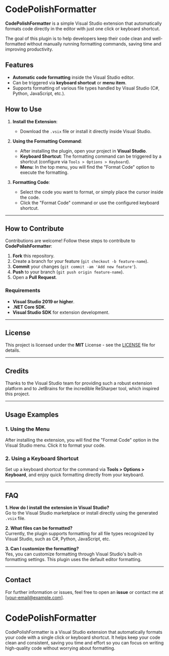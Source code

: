 # CodePolishFormatter

**CodePolishFormatter** is a simple Visual Studio extension that automatically formats code directly in the editor with just one click or keyboard shortcut.

The goal of this plugin is to help developers keep their code clean and well-formatted without manually running formatting commands, saving time and improving productivity.

## Features

- **Automatic code formatting** inside the Visual Studio editor.
- Can be triggered via **keyboard shortcut** or **menu item**.
- Supports formatting of various file types handled by Visual Studio (C#, Python, JavaScript, etc.).

## How to Use

1. **Install the Extension**:
   - Download the `.vsix` file or install it directly inside Visual Studio.

2. **Using the Formatting Command**:
   - After installing the plugin, open your project in **Visual Studio**.
   - **Keyboard Shortcut**: The formatting command can be triggered by a shortcut (configure via `Tools > Options > Keyboard`).
   - **Menu**: In the top menu, you will find the "Format Code" option to execute the formatting.

3. **Formatting Code**:
   - Select the code you want to format, or simply place the cursor inside the code.
   - Click the "Format Code" command or use the configured keyboard shortcut.

---

## How to Contribute

Contributions are welcome! Follow these steps to contribute to **CodePolishFormatter**:

1. **Fork** this repository.
2. Create a branch for your feature (`git checkout -b feature-name`).
3. **Commit** your changes (`git commit -am 'Add new feature'`).
4. **Push** to your branch (`git push origin feature-name`).
5. Open a **Pull Request**.

### Requirements

- **Visual Studio 2019 or higher**.
- **.NET Core SDK**.
- **Visual Studio SDK** for extension development.

---

## License

This project is licensed under the **MIT** License - see the [LICENSE](LICENSE) file for details.

---

## Credits

Thanks to the Visual Studio team for providing such a robust extension platform and to JetBrains for the incredible ReSharper tool, which inspired this project.

---

## Usage Examples

### 1. Using the Menu

After installing the extension, you will find the "Format Code" option in the Visual Studio menu. Click it to format your code.

### 2. Using a Keyboard Shortcut

Set up a keyboard shortcut for the command via **Tools > Options > Keyboard**, and enjoy quick formatting directly from your keyboard.

---

## FAQ

**1. How do I install the extension in Visual Studio?**  
Go to the Visual Studio marketplace or install directly using the generated `.vsix` file.

**2. What files can be formatted?**  
Currently, the plugin supports formatting for all file types recognized by Visual Studio, such as C#, Python, JavaScript, etc.

**3. Can I customize the formatting?**  
Yes, you can customize formatting through Visual Studio's built-in formatting settings. This plugin uses the default editor formatting.

---

## Contact

For further information or issues, feel free to open an **issue** or contact me at [your-email@example.com].
# CodePolishFormatter
CodePolishFormatter is a Visual Studio extension that automatically formats your code with a single click or keyboard shortcut. It helps keep your code clean and consistent, saving you time and effort so you can focus on writing high-quality code without worrying about formatting.
